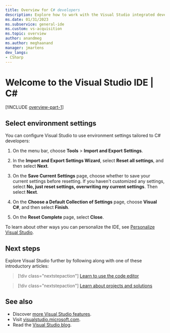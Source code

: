 ```yaml
---
title: Overview for C# developers
description: Explore how to work with the Visual Studio integrated development environment (IDE) to edit, debug, and build code, and then publish an app as a C# developer.
ms.date: 01/31/2023
ms.subservice: general-ide
ms.custom: vs-acquisition
ms.topic: overview
author: anandmeg
ms.author: meghaanand
manager: jmartens
dev_langs:
- CSharp
---
```

# Welcome to the Visual Studio IDE | C\#


[!INCLUDE [overview-part-1](../includes/ide-overview.md)]

## Select environment settings

You can configure Visual Studio to use environment settings tailored to C# developers:

1. On the menu bar, choose **Tools** > **Import and Export Settings**.

1. In the **Import and Export Settings Wizard**, select **Reset all settings**, and then select **Next**.

1. On the **Save Current Settings** page, choose whether to save your current settings before resetting. If you haven't customized any settings, select **No, just reset settings, overwriting my current settings**. Then select **Next**.

1. On the **Choose a Default Collection of Settings** page, choose **Visual C#**, and then select **Finish**.

1. On the **Reset Complete** page, select **Close**.

To learn about other ways you can personalize the IDE, see [Personalize Visual Studio](../../ide/personalizing-the-visual-studio-ide.md).

## Next steps

Explore Visual Studio further by following along with one of these introductory articles:

> [!div class="nextstepaction"]
> [Learn to use the code editor](tutorial-editor.md)

> [!div class="nextstepaction"]
> [Learn about projects and solutions](../tutorial-projects-solutions.md)

## See also

- Discover [more Visual Studio features](../../ide/advanced-feature-overview.md).
- Visit [visualstudio.microsoft.com](https://visualstudio.microsoft.com/vs/).
- Read the [Visual Studio blog](https://devblogs.microsoft.com/visualstudio/).
